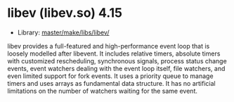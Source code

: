 # libev (libev.so) 4.15
 - Library: [master/make/libs/libev/](https://github.com/Freetz-NG/freetz-ng/tree/master/make/libs/libev/)

libev provides a full-featured and high-performance event loop that is loosely modelled after libevent. It includes relative timers, absolute timers with customized rescheduling, synchronous signals, process status change events, event watchers dealing with the event loop itself, file watchers, and even limited support for fork events. It uses a priority queue to manage timers and uses arrays as fundamental data structure. It has no artificial limitations on the number of watchers waiting for the same event.
